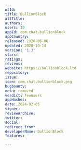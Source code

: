 ```yaml
---
wsId: 
title: BullionBlock
altTitle: 
authors: 
users: 10
appId: com.chat.bullionblock
appCountry: 
released: 2020-06-06
updated: 2020-10-14
version: '1.3'
stars: 
ratings: 
reviews: 
website: https://bullionblock.ltd
repository: 
issue: 
icon: com.chat.bullionblock.png
bugbounty: 
meta: removed
verdict: fewusers
appHashes: 
date: 2024-02-05
signer: 
reviewArchive: 
twitter: 
social: 
redirect_from: 
developerName: BullionBlock
features: 

---
```



